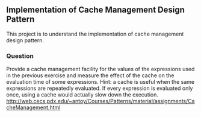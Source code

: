 ## Implementation of Cache Management Design Pattern

This project is to understand the implementation of cache management design pattern.

### Question
Provide a cache management facility for the values of the expressions used in the previous exercise and measure the effect of the cache on the evaluation time of some expressions. Hint: a cache is useful when the same expressions are repeatedly evaluated. If every expression is evaluated only once, using a cache would actually slow down the execution.
http://web.cecs.pdx.edu/~antoy/Courses/Patterns/material/assignments/CacheManagement.html

